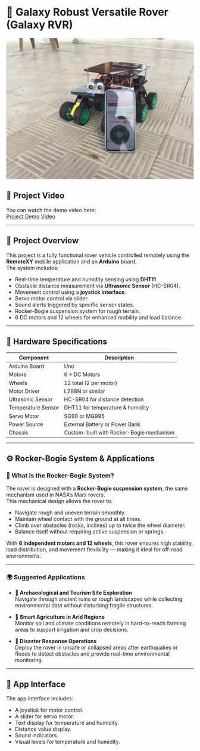 # 🚀 Galaxy Robust Versatile Rover (Galaxy RVR)

![Rover Image](https://github.com/abdallah3z22/Rover-Vehicle-project/blob/main/media/Galaxy%20RVR%209.jpg)
## 🎥 Project Video

You can watch the demo video here:  
[Project Demo Video](https://drive.google.com/file/d/1LpjWG3qay0_qdufBdIlzgO6Jy-xcpyDJ/view?usp=drivesdk)

---

## 📌 Project Overview

This project is a fully functional rover vehicle controlled remotely using the **RemoteXY** mobile application and an **Arduino** board.  
The system includes:

- Real-time temperature and humidity sensing using **DHT11**.
- Obstacle distance measurement via **Ultrasonic Sensor** (HC-SR04).
- Movement control using a **joystick interface**.
- Servo motor control via slider.
- Sound alerts triggered by specific sensor states.
- Rocker-Bogie suspension system for rough terrain.
- 6 DC motors and 12 wheels for enhanced mobility and load balance.

---

## 🔩 Hardware Specifications

| Component         | Description                              |
|-------------------|------------------------------------------|
| Arduino Board     | Uno                                      |
| Motors            | 6 × DC Motors                            |
| Wheels            | 12 total (2 per motor)                   |
| Motor Driver      | L298N or similar                         |
| Ultrasonic Sensor | HC-SR04 for distance detection           |
| Temperature Sensor| DHT11 for temperature & humidity         |
| Servo Motor       | SG90 or MG995                            |
| Power Source      | External Battery or Power Bank           |
| Chassis           | Custom-built with Rocker-Bogie mechanism |

---

## ⚙️ Rocker-Bogie System & Applications

### 🛞 What is the Rocker-Bogie System?

The rover is designed with a **Rocker-Bogie suspension system**, the same mechanism used in NASA’s Mars rovers.  
This mechanical design allows the rover to:

- Navigate rough and uneven terrain smoothly.
- Maintain wheel contact with the ground at all times.
- Climb over obstacles (rocks, inclines) up to twice the wheel diameter.
- Balance itself without requiring active suspension or springs.

With **6 independent motors and 12 wheels**, this rover ensures high stability, load distribution, and movement flexibility — making it ideal for off-road environments.

---

### 🌍 Suggested Applications

- **🗿 Archaeological and Tourism Site Exploration**  
  Navigate through ancient ruins or rough landscapes while collecting environmental data without disturbing fragile structures.

- **🌱 Smart Agriculture in Arid Regions**  
  Monitor soil and climate conditions remotely in hard-to-reach farming areas to support irrigation and crop decisions.

- **🚨 Disaster Response Operations**  
  Deploy the rover in unsafe or collapsed areas after earthquakes or floods to detect obstacles and provide real-time environmental monitoring.

---

## 📲 App Interface

The app interface includes:
- A joystick for motor control.
- A slider for servo motor.
- Text display for temperature and humidity.
- Distance value display.
- Sound indicators.
- Visual levels for temperature and humidity.

